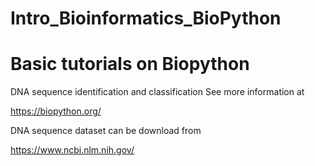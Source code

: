 # Intro_Bioinformatics_BioPython

# Basic tutorials on  Biopython 

DNA sequence identification and classification
See more information at

https://biopython.org/

DNA sequence dataset can be download from

https://www.ncbi.nlm.nih.gov/
